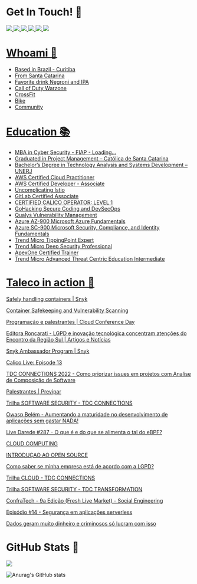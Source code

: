 # Get In Touch! 📮 
 <a href="https://www.linkedin.com/in/talescasagrande/">
    <img src="https://img.shields.io/badge/linkedin-%230077B5.svg?&style=for-the-badge&logo=linkedin&logoColor=white" />  <a href="https://twitter.com/100HnoMeuNome">
    <img src="https://img.shields.io/badge/Twitter-1DA1F2?style=for-the-badge&logo=twitter&logoColor=white" /> <a href="https://open.spotify.com/playlist/3T4t8IF7joe466LQIKnsYc?si=c8d92e2756674637"> <img src="https://img.shields.io/badge/Spotify-1ED760?&style=for-the-badge&logo=spotify&logoColor=white" /> <a href="https://www.tiktok.com/@tiosdowarzone"> <img src="https://img.shields.io/badge/TikTok-000000?style=for-the-badge&logo=tiktok&logoColor=white" /> <a href="tales.775@gmail.com"> <img src="https://img.shields.io/badge/Gmail-D14836?style=for-the-badge&logo=gmail&logoColor=white" /> <a href="https://t.me/umcopodecerveja"> <img src="https://img.shields.io/badge/Telegram-2CA5E0?style=for-the-badge&logo=telegram&logoColor=white" />
    
 
 
    
    
    
    
   

# Whoami 📃

  * Based in Brazil - Curitiba
  * From Santa Catarina
  * Favorite drink Negroni and IPA
  * Call of Duty Warzone
  * CrossFit
  * Bike
  * Community

# Education 📚 

  * MBA in Cyber Security - FIAP - Loading...
  * Graduated in Project Management – Católica de Santa Catarina
  * Bachelor’s Degree in Technology Analysis and Systems Development – UNERJ
  * AWS Certified Cloud Practitioner
  * AWS Certified Developer - Associate
  * Uncomplicating Istio
  * GitLab Certified Associate
  * CERTIFIED CALICO OPERATOR: LEVEL 1
  * GoHacking Secure Coding and DevSecOps
  * Qualys Vulnerability Management
  * Azure AZ-900 Microsoft Azure Fundamentals
  * Azure SC-900 Microsoft Security, Compliance, and Identity Fundamentals
  * Trend Micro TippingPoint Expert
  * Trend Micro Deep Security Professional
  * ApexOne Certified Trainer
  * Trend Micro Advanced Threat Centric Education Intermediate

# Taleco in action 🔨
[Safely handling containers | Snyk](https://snyk.io/blog/safely-handling-containers)

[Container Safekeeping and Vulnerability Scanning](https://youtu.be/zdp4tYD4gvU)

[Programação e palestrantes | Cloud Conference Day](https://www.cloudconferenceday.com/programa%C3%A7%C3%A3o)

[Editora Roncarati - LGPD e inovação tecnológica concentram atenções do Encontro da Região Sul | Artigos e Notícias](https://www.editoraroncarati.com.br/v2/Artigos-e-Noticias/Artigos-e-Noticias/LGPD-e-inovacao-tecnologica-concentram-atencoes-do-Encontro-da-Regiao-Sul.html)

[Snyk Ambassador Program | Snyk](https://snyk.io/snyk-ambassadors/)

[Calico Live: Episode 13](https://youtu.be/5NwPlT7jrUY)

[TDC CONNECTIONS 2022 - Como priorizar issues em projetos com Analise de Composição de Software](https://promo.thedevconf.com/conn22-oracle)

[Palestrantes | Previpar](https://previpar.org.br/palestrantes/)

[Trilha SOFTWARE SECURITY - TDC CONNECTIONS](https://thedevconf.com/tdc/2022/connections/trilha-software-security?)

[Owasp Belém - Aumentando a maturidade no desenvolvimento de aplicações sem gastar NADA!](https://youtu.be/gA8pRTejBnA)

[Live Darede #287 - O que é e do que se alimenta o tal do eBPF?](https://youtu.be/YGXUJEHNud4)

[CLOUD COMPUTING](https://youtu.be/d2WpsDNKvjc)

[INTRODUÇAO AO OPEN SOURCE](https://youtu.be/d2WpsDNKvjc)

[Como saber se minha empresa está de acordo com a LGPD?](https://youtu.be/5YCEIVb-cF4)

[Trilha CLOUD - TDC CONNECTIONS](https://thedevconf.com/tdc/2021/connections/trilha-cloud?)

[Trilha SOFTWARE SECURITY - TDC TRANSFORMATION](https://thedevconf.com/tdc/2021/transformation/trilha-software-security?)

[ConfraTech - 9a Edição (Fresh Live Market) - Social Engineering](https://www.eventbrite.com.br/e/confratech-9a-edicao-fresh-live-market-tickets-65580054709#)

[Episódio #14 - Segurança em aplicações serverless](https://open.spotify.com/episode/77uFSdWWktJ5jvLZ3TXAlq)

[Dados geram muito dinheiro e criminosos só lucram com isso](https://open.spotify.com/episode/7mNuqpc3kM51uOLZcnrr03)



# GitHub Stats 💬
![](https://komarev.com/ghpvc/?username=your-github-100HnoMeuNome&style=flat-square)

![Anurag's GitHub stats](https://github-readme-stats.vercel.app/api/?username=100HnoMeuNome&show_icons=true&title_color=fff&icon_color=79ff97&text_color=9f9f9f&bg_color=151515&ayout=compact)
